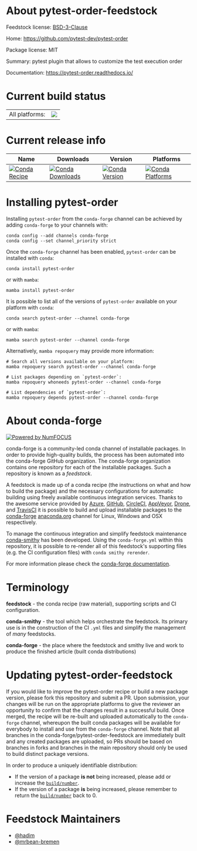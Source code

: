 About pytest-order-feedstock
============================

Feedstock license: [BSD-3-Clause](https://github.com/conda-forge/tmpo8kaqk0h-feedstock/blob/main/LICENSE.txt)

Home: https://github.com/pytest-dev/pytest-order

Package license: MIT

Summary: pytest plugin that allows to customize the test execution order

Documentation: https://pytest-order.readthedocs.io/

Current build status
====================


<table><tr><td>All platforms:</td>
    <td>
      <a href="https://dev.azure.com/conda-forge/feedstock-builds/_build/latest?definitionId=None&branchName=main">
        <img src="https://dev.azure.com/conda-forge/feedstock-builds/_apis/build/status/tmpo8kaqk0h-feedstock?branchName=main">
      </a>
    </td>
  </tr>
</table>

Current release info
====================

| Name | Downloads | Version | Platforms |
| --- | --- | --- | --- |
| [![Conda Recipe](https://img.shields.io/badge/recipe-pytest--order-green.svg)](https://anaconda.org/conda-forge/pytest-order) | [![Conda Downloads](https://img.shields.io/conda/dn/conda-forge/pytest-order.svg)](https://anaconda.org/conda-forge/pytest-order) | [![Conda Version](https://img.shields.io/conda/vn/conda-forge/pytest-order.svg)](https://anaconda.org/conda-forge/pytest-order) | [![Conda Platforms](https://img.shields.io/conda/pn/conda-forge/pytest-order.svg)](https://anaconda.org/conda-forge/pytest-order) |

Installing pytest-order
=======================

Installing `pytest-order` from the `conda-forge` channel can be achieved by adding `conda-forge` to your channels with:

```
conda config --add channels conda-forge
conda config --set channel_priority strict
```

Once the `conda-forge` channel has been enabled, `pytest-order` can be installed with `conda`:

```
conda install pytest-order
```

or with `mamba`:

```
mamba install pytest-order
```

It is possible to list all of the versions of `pytest-order` available on your platform with `conda`:

```
conda search pytest-order --channel conda-forge
```

or with `mamba`:

```
mamba search pytest-order --channel conda-forge
```

Alternatively, `mamba repoquery` may provide more information:

```
# Search all versions available on your platform:
mamba repoquery search pytest-order --channel conda-forge

# List packages depending on `pytest-order`:
mamba repoquery whoneeds pytest-order --channel conda-forge

# List dependencies of `pytest-order`:
mamba repoquery depends pytest-order --channel conda-forge
```


About conda-forge
=================

[![Powered by
NumFOCUS](https://img.shields.io/badge/powered%20by-NumFOCUS-orange.svg?style=flat&colorA=E1523D&colorB=007D8A)](https://numfocus.org)

conda-forge is a community-led conda channel of installable packages.
In order to provide high-quality builds, the process has been automated into the
conda-forge GitHub organization. The conda-forge organization contains one repository
for each of the installable packages. Such a repository is known as a *feedstock*.

A feedstock is made up of a conda recipe (the instructions on what and how to build
the package) and the necessary configurations for automatic building using freely
available continuous integration services. Thanks to the awesome service provided by
[Azure](https://azure.microsoft.com/en-us/services/devops/), [GitHub](https://github.com/),
[CircleCI](https://circleci.com/), [AppVeyor](https://www.appveyor.com/),
[Drone](https://cloud.drone.io/welcome), and [TravisCI](https://travis-ci.com/)
it is possible to build and upload installable packages to the
[conda-forge](https://anaconda.org/conda-forge) [anaconda.org](https://anaconda.org/)
channel for Linux, Windows and OSX respectively.

To manage the continuous integration and simplify feedstock maintenance
[conda-smithy](https://github.com/conda-forge/conda-smithy) has been developed.
Using the ``conda-forge.yml`` within this repository, it is possible to re-render all of
this feedstock's supporting files (e.g. the CI configuration files) with ``conda smithy rerender``.

For more information please check the [conda-forge documentation](https://conda-forge.org/docs/).

Terminology
===========

**feedstock** - the conda recipe (raw material), supporting scripts and CI configuration.

**conda-smithy** - the tool which helps orchestrate the feedstock.
                   Its primary use is in the construction of the CI ``.yml`` files
                   and simplify the management of *many* feedstocks.

**conda-forge** - the place where the feedstock and smithy live and work to
                  produce the finished article (built conda distributions)


Updating pytest-order-feedstock
===============================

If you would like to improve the pytest-order recipe or build a new
package version, please fork this repository and submit a PR. Upon submission,
your changes will be run on the appropriate platforms to give the reviewer an
opportunity to confirm that the changes result in a successful build. Once
merged, the recipe will be re-built and uploaded automatically to the
`conda-forge` channel, whereupon the built conda packages will be available for
everybody to install and use from the `conda-forge` channel.
Note that all branches in the conda-forge/pytest-order-feedstock are
immediately built and any created packages are uploaded, so PRs should be based
on branches in forks and branches in the main repository should only be used to
build distinct package versions.

In order to produce a uniquely identifiable distribution:
 * If the version of a package **is not** being increased, please add or increase
   the [``build/number``](https://docs.conda.io/projects/conda-build/en/latest/resources/define-metadata.html#build-number-and-string).
 * If the version of a package **is** being increased, please remember to return
   the [``build/number``](https://docs.conda.io/projects/conda-build/en/latest/resources/define-metadata.html#build-number-and-string)
   back to 0.

Feedstock Maintainers
=====================

* [@hadim](https://github.com/hadim/)
* [@mrbean-bremen](https://github.com/mrbean-bremen/)

